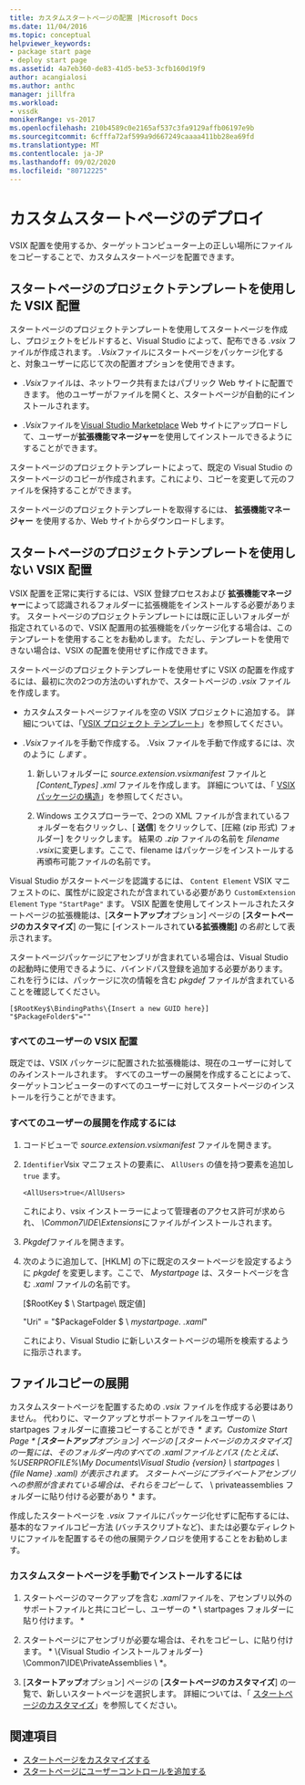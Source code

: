 ```yaml
---
title: カスタムスタートページの配置 |Microsoft Docs
ms.date: 11/04/2016
ms.topic: conceptual
helpviewer_keywords:
- package start page
- deploy start page
ms.assetid: 4a7eb360-de83-41d5-be53-3cfb160d19f9
author: acangialosi
ms.author: anthc
manager: jillfra
ms.workload:
- vssdk
monikerRange: vs-2017
ms.openlocfilehash: 210b4589c0e2165af537c3fa9129affb06197e9b
ms.sourcegitcommit: 6cfffa72af599a9d667249caaaa411bb28ea69fd
ms.translationtype: MT
ms.contentlocale: ja-JP
ms.lasthandoff: 09/02/2020
ms.locfileid: "80712225"
---
```

# <a name="deploy-custom-start-pages"></a>カスタムスタートページのデプロイ

VSIX 配置を使用するか、ターゲットコンピューター上の正しい場所にファイルをコピーすることで、カスタムスタートページを配置できます。

## <a name="vsix-deployment-by-using-the-start-page-project-template"></a>スタートページのプロジェクトテンプレートを使用した VSIX 配置

スタートページのプロジェクトテンプレートを使用してスタートページを作成し、プロジェクトをビルドすると、Visual Studio によって、配布できる *.vsix* ファイルが作成されます。 *.Vsix*ファイルにスタートページをパッケージ化すると、対象ユーザーに応じて次の配置オプションを使用できます。

- *.Vsix*ファイルは、ネットワーク共有またはパブリック Web サイトに配置できます。 他のユーザーがファイルを開くと、スタートページが自動的にインストールされます。

- *.Vsix*ファイルを[Visual Studio Marketplace](https://marketplace.visualstudio.com/) Web サイトにアップロードして、ユーザーが**拡張機能マネージャー**を使用してインストールできるようにすることができます。

スタートページのプロジェクトテンプレートによって、既定の Visual Studio のスタートページのコピーが作成されます。これにより、コピーを変更して元のファイルを保持することができます。

スタートページのプロジェクトテンプレートを取得するには、 **拡張機能マネージャー** を使用するか、Web サイトからダウンロードします。

## <a name="vsix-deployment-without-using-the-start-page-project-template"></a>スタートページのプロジェクトテンプレートを使用しない VSIX 配置
 VSIX 配置を正常に実行するには、VSIX 登録プロセスおよび **拡張機能マネージャー**によって認識されるフォルダーに拡張機能をインストールする必要があります。 スタートページのプロジェクトテンプレートには既に正しいフォルダーが指定されているので、VSIX 配置用の拡張機能をパッケージ化する場合は、このテンプレートを使用することをお勧めします。 ただし、テンプレートを使用できない場合は、VSIX の配置を使用せずに作成できます。

 スタートページのプロジェクトテンプレートを使用せずに VSIX の配置を作成するには、最初に次の2つの方法のいずれかで、スタートページの *.vsix* ファイルを作成します。

- カスタムスタートページファイルを空の VSIX プロジェクトに追加する。 詳細については、「[VSIX プロジェクト テンプレート](../extensibility/vsix-project-template.md)」を参照してください。

- *.Vsix*ファイルを手動で作成する。 .Vsix ファイルを手動で作成するには、次のように *します* 。

   1. 新しいフォルダーに *source.extension.vsixmanifest* ファイルと *[Content_Types] .xml* ファイルを作成します。 詳細については、「 [VSIX パッケージの構造](../extensibility/anatomy-of-a-vsix-package.md)」を参照してください。

   2. Windows エクスプローラーで、2つの XML ファイルが含まれているフォルダーを右クリックし、[ **送信**] をクリックして、[圧縮 (zip 形式) フォルダー] をクリックします。 結果の *.zip* ファイルの名前を *filename .vsix*に変更します。ここで、filename はパッケージをインストールする再頒布可能ファイルの名前です。

Visual Studio がスタートページを認識するには、 `Content Element` VSIX マニフェストのに、属性がに設定されたが含まれている必要があり `CustomExtension Element` `Type` `"StartPage"` ます。 VSIX 配置を使用してインストールされたスタートページの拡張機能は、[**スタートアップ**オプション] ページの [**スタートページのカスタマイズ**] の一覧に [インストールされて**いる拡張機能]** の*名前*として表示されます。

スタートページパッケージにアセンブリが含まれている場合は、Visual Studio の起動時に使用できるように、バインドパス登録を追加する必要があります。 これを行うには、パッケージに次の情報を含む *pkgdef* ファイルが含まれていることを確認してください。

```
[$RootKey$\BindingPaths\{Insert a new GUID here}]
"$PackageFolder$"=""
```

### <a name="vsix-deployment-for-all-users"></a>すべてのユーザーの VSIX 配置
 既定では、VSIX パッケージに配置された拡張機能は、現在のユーザーに対してのみインストールされます。 すべてのユーザーの展開を作成することによって、ターゲットコンピューターのすべてのユーザーに対してスタートページのインストールを行うことができます。

### <a name="to-create-an-all-users-deployment"></a>すべてのユーザーの展開を作成するには

1. コードビューで *source.extension.vsixmanifest* ファイルを開きます。

2. `Identifier`Vsix マニフェストの要素に、 `AllUsers` の値を持つ要素を追加し `true` ます。

    ```
    <AllUsers>true</AllUsers>
    ```

     これにより、vsix インストーラーによって管理者のアクセス許可が求められ、 *\Common7\IDE\Extensions*にファイルがインストールされます。

3. *Pkgdef*ファイルを開きます。

4. 次のように追加して、[HKLM] の下に既定のスタートページを設定するように *pkgdef* を変更します。ここで、 *Mystartpage* は、スタートページを含む *.xaml* ファイルの名前です。

     [$RootKey $ \ Startpage\ 既定値]

     "Uri" = "$PackageFolder $ \\ *mystartpage. .xaml*"

     これにより、Visual Studio に新しいスタートページの場所を検索するように指示されます。

## <a name="file-copy-deployment"></a>ファイルコピーの展開
 カスタムスタートページを配置するための *.vsix* ファイルを作成する必要はありません。 代わりに、マークアップとサポートファイルをユーザーの \ startpages フォルダーに直接コピーすることができ<em> \* ます。*Customize Start Page</em> * [**スタートアップ**オプション] ページの [スタートページのカスタマイズ] の一覧には、そのフォルダー内のすべての *.xaml*ファイルとパス (たとえば、 *%USERPROFILE%\My Documents\Visual Studio {version} \ startpages \\ {file Name} .xaml*) が表示されます。 スタートページにプライベートアセンブリへの参照が含まれている場合は、それらをコピーして、* \ privateassemblies フォルダーに貼り付ける必要があり \* ます。

 作成したスタートページを *.vsix* ファイルにパッケージ化せずに配布するには、基本的なファイルコピー方法 (バッチスクリプトなど)、または必要なディレクトリにファイルを配置するその他の展開テクノロジを使用することをお勧めします。

### <a name="to-manually-install-a-custom-start-page"></a>カスタムスタートページを手動でインストールするには

1. スタートページのマークアップを含む *.xaml*ファイルを、アセンブリ以外のサポートファイルと共にコピーし、ユーザーの * \ startpages フォルダーに貼り付けます。 \*

2. スタートページにアセンブリが必要な場合は、それをコピーし、に貼り付けます。 * \\{Visual Studio インストールフォルダー} \Common7\IDE\PrivateAssemblies \\ *。

3. [**スタートアップ**オプション] ページの [**スタートページのカスタマイズ**] の一覧で、新しいスタートページを選択します。 詳細については、「 [スタートページのカスタマイズ](../ide/customizing-the-start-page-for-visual-studio.md)」を参照してください。

## <a name="see-also"></a>関連項目

- [スタートページをカスタマイズする](../ide/customizing-the-start-page-for-visual-studio.md)
- [スタートページにユーザーコントロールを追加する](../extensibility/adding-user-control-to-the-start-page.md)
